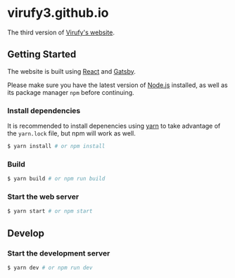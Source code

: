 # virufy3.github.io

The third version of [Virufy's website](https://virufy.org).

## Getting Started

The website is built using [React](https://reactjs.org/) and [Gatsby](https://www.gatsbyjs.com/).

Please make sure you have the latest version of [Node.js](https://nodejs.org/) installed, as well as its package manager `npm` before continuing.

### Install dependencies

It is recommended to install depenencies using [yarn](https://yarnpkg.com/) to take advantage of the `yarn.lock` file, but npm will work as well.

```bash
$ yarn install # or npm install
```

### Build

```bash
$ yarn build # or npm run build
```

### Start the web server

```bash
$ yarn start # or npm start
```

## Develop

### Start the development server

```bash
$ yarn dev # or npm run dev
```
